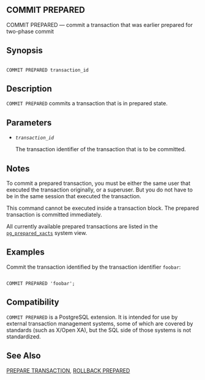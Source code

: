 ## COMMIT PREPARED

COMMIT PREPARED — commit a transaction that was earlier prepared for two-phase commit

## Synopsis

```

COMMIT PREPARED transaction_id
```

## Description

`COMMIT PREPARED` commits a transaction that is in prepared state.

## Parameters

* *`transaction_id`*

    The transaction identifier of the transaction that is to be committed.

## Notes

To commit a prepared transaction, you must be either the same user that executed the transaction originally, or a superuser. But you do not have to be in the same session that executed the transaction.

This command cannot be executed inside a transaction block. The prepared transaction is committed immediately.

All currently available prepared transactions are listed in the [`pg_prepared_xacts`](view-pg-prepared-xacts.html "54.16. pg_prepared_xacts") system view.

## Examples

Commit the transaction identified by the transaction identifier `foobar`:

```

COMMIT PREPARED 'foobar';
```

## Compatibility

`COMMIT PREPARED` is a PostgreSQL extension. It is intended for use by external transaction management systems, some of which are covered by standards (such as X/Open XA), but the SQL side of those systems is not standardized.

## See Also

[PREPARE TRANSACTION](sql-prepare-transaction.html "PREPARE TRANSACTION"), [ROLLBACK PREPARED](sql-rollback-prepared.html "ROLLBACK PREPARED")